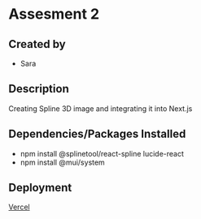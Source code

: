 # Assesment 2

## Created by
- Sara

## Description
Creating Spline 3D image and integrating it into Next.js

## Dependencies/Packages Installed
- npm install @splinetool/react-spline lucide-react
- npm install @mui/system


## Deployment
[Vercel](https://landing-page-green-omega-18.vercel.app/)